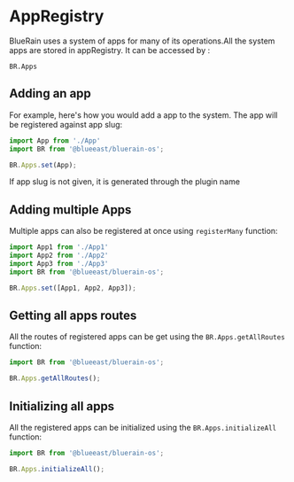 # AppRegistry

BlueRain uses a system of apps for many of its operations.All the system apps are stored in appRegistry. It can be accessed by :
```
BR.Apps
```

## Adding an app

For example, here's how you would add a app to the system. The app will be registered against app slug:

```js
import App from './App'
import BR from '@blueeast/bluerain-os';

BR.Apps.set(App);
``` 
If app slug is not given, it is generated through the plugin name

## Adding multiple Apps

Multiple apps can also be registered at once using `registerMany` function:

```js
import App1 from './App1'
import App2 from './App2'
import App3 from './App3'
import BR from '@blueeast/bluerain-os';

BR.Apps.set([App1, App2, App3]);
```

## Getting all apps routes

All the routes of registered apps can be get using the `BR.Apps.getAllRoutes` function:

```js
import BR from '@blueeast/bluerain-os';

BR.Apps.getAllRoutes();
```


## Initializing all apps

All the registered apps can be initialized using the `BR.Apps.initializeAll` function:

```js
import BR from '@blueeast/bluerain-os';

BR.Apps.initializeAll();
```
